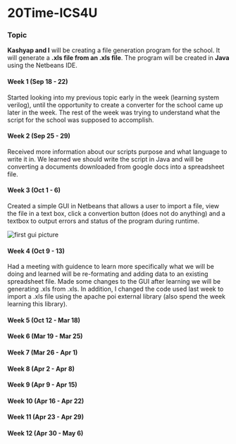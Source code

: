 # 20Time-ICS4U

### Topic
**Kashyap and I** will be creating a file generation program for the school. It will generate a **.xls file from an .xls file**. The program will be created in **Java** using the Netbeans IDE.

#### Week 1 (Sep 18 - 22)

Started looking into my previous topic early in the week (learning system verilog), until the opportunity to create a converter for the school came up later in the week. The rest of the week was trying to understand what the script for the school was supposed to accomplish.

#### Week 2 (Sep 25 - 29)

Received more information about our scripts purpose and what language to write it in. We learned we should write the script in Java and will be converting a documents downloaded from google docs into a spreadsheet file.

#### Week 3 (Oct 1 - 6)

Created a simple GUI in Netbeans that allows a user to import a file, view the file in a text box, click a convertion button (does not do anything) and a textbox to output errors and status of the program during runtime. 

![first gui picture](https://imgur.com/a/gVVH0)

#### Week 4 (Oct 9 - 13)

Had a meeting with guidence to learn more specifically what we will be doing and learned will be re-formating and adding data to an existing spreadsheet file. Made some changes to the GUI after learning we will be generating .xls from .xls. In addition, I changed the code used last week to import a .xls file using the apache poi external library (also spend the week learning this library).

#### Week 5 (Oct 12 - Mar 18)

#### Week 6 (Mar 19 - Mar 25)

#### Week 7 (Mar 26 - Apr 1)

#### Week 8 (Apr 2 - Apr 8)

#### Week 9 (Apr 9 - Apr 15)

#### Week 10 (Apr 16 - Apr 22)

#### Week 11 (Apr 23 - Apr 29)

#### Week 12 (Apr 30 - May 6)
